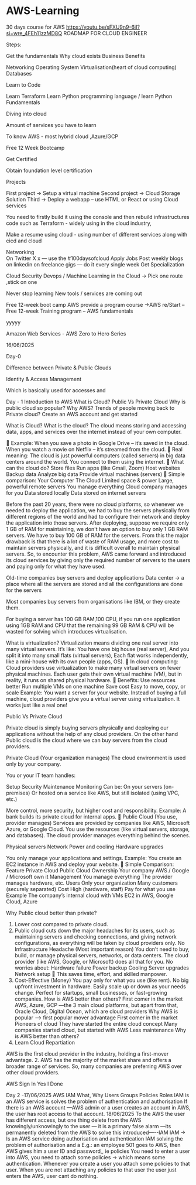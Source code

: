 # AWS-Learning
30 days course for AWS
https://youtu.be/sFXU9n9-6iI?si=wre_4FEh11zzMD8Q 
ROADMAP FOR CLOUD ENGINEER

Steps:

Get the fundamentals
Why cloud exists
Business Benefits

Networking
Operating System
Virtualisation(heart of cloud computing)
Databases

Learn to Code

Learn Terraform
Learn Python programming language / learn Python Fundamentals

Diving into cloud

Amount of services you have to learn

To know AWS - most hybrid cloud
   ,Azure/GCP

Free 12 Week Bootcamp

Get Certified

Obtain foundation level certification

Projects

First project → Setup a virtual machine
Second project → Cloud Storage Solution
Third → Deploy a webapp – use HTML or React or using Cloud services

You need to firstly build it using the console and then rebuild infrastructures code such as Terraform - widely  using in the cloud industry, 

Make a resume using cloud - using number of different services along with cicd and cloud

Networking   
On Twitter
X x     — use the #100daysofcloud 
Apply Jobs
Post weekly blogs on linkedin on freelance gigs — do it every single week
Get Specialization

Cloud Security Devops  /
Machine Learning in the Cloud
→ Pick one route ,stick on one

Never stop learning
New tools / services are coming out


Free 12-week boot camp
AWS provide a program course →AWS re/Start   – Free 12-week Training program – AWS fundamentals

yyyyy

Amazon Web Services - AWS Zero to Hero Series

16/06/2025 

Day-0

Difference between Private & Public Clouds


Identity & Access Management
 
Which is basically used for accesses and 

Day - 1
Introduction to AWS
What is Cloud?
Public Vs Private Cloud
Why is public cloud so popular?
Why AWS?
Trends of people moving back to Private cloud?
Create an AWS account and get started


What is Cloud?
 What is the cloud?
The cloud means storing and accessing data, apps, and services over the internet instead of your own computer.

🔹 Example:
When you save a photo in Google Drive – it’s saved in the cloud.
When you watch a movie on Netflix – it’s streamed from the cloud.
🔹 Real meaning:
The cloud is just powerful computers (called servers) in big data centers around the world.
You connect to them using the internet.
🔹 What can the cloud do?
Store files
Run apps (like Gmail, Zoom)
Host websites
Backup data
Analyze big data
Provide virtual machines (servers)
🔹 Simple comparison:
Your Computer
The Cloud
Limited space & power
Large, powerful remote servers
You manage everything
Cloud company manages for you
Data stored locally
Data stored on internet servers


Before the past 20 years, there were no cloud platforms, so whenever we needed to deploy the application, we had to buy the servers physically from different regions of the world and had to configure their network and deploy the application into those servers. After deploying, suppose we require only 1 GB of RAM for maintaining, we don't have an option to buy only 1 GB RAM servers. We have to buy 100 GB of RAM for the servers. From this the major drawback is that there is a lot of waste of RAM usage, and more cost to maintain servers physically, and it is difficult overall to maintain physical servers. So, to encounter this problem, AWS came forward and introduced its cloud services by giving only the required number of servers to the users and paying only for what they have used.

Old-time companies buy servers and deploy applications
Data center → a place where all the servers are stored and all the configurations are done for the servers
  
Most companies buy servers from organisations like IBM, or they create them.

 For buying a server has 100 GB RAM,100 CPU, if you run one application using 1GB RAM and CPU that the remaining 99 GB RAM & CPU will be wasted for solving which introduces virtualisation. 


What is virtualization?
Virtualization means dividing one real server into many virtual servers.
It’s like:
You have one big house (real server),
And you split it into many small flats (virtual servers),
Each flat works independently, like a mini-house with its own people (apps, OS).
🔹 In cloud computing:
Cloud providers use virtualization to make many virtual servers on fewer physical machines.
Each user gets their own virtual machine (VM), but in reality, it runs on shared physical hardware.
🔹 Benefits:
Use resources better
Run multiple VMs on one machine
Save cost
Easy to move, copy, or scale
Example:
You want a server for your website. Instead of buying a full machine, cloud providers give you a virtual server using virtualization. It works just like a real one!

Public Vs Private Cloud

Private cloud is simply buying servers physically and deploying our applications without the help of any cloud providers. 
On the other hand Public cloud is the cloud where we can buy servers from the cloud providers.
 
Private Cloud (Your organization manages)
The cloud environment is used only by your company.


You or your IT team handles:


Setup
Security
Maintenance
Monitoring
Can be:
On your servers (on-premises)
Or hosted on a service like AWS, but still isolated (using VPC, etc.)


More control, more security, but higher cost and responsibility.
Example: A bank builds its private cloud for internal apps.
🔹 Public Cloud (You use, provider manages)
Services are provided by companies like AWS, Microsoft Azure, or Google Cloud.
You use the resources (like virtual servers, storage, and databases).
The cloud provider manages everything behind the scenes.


Physical servers
Network
Power and cooling
Hardware upgrades


You only manage your applications and settings.
Example: You create an EC2 instance in AWS and deploy your website.
🔹 Simple Comparison:
Feature
Private Cloud
Public Cloud
Ownership
Your company
AWS / Google / Microsoft own it
Management
You manage everything
The provider manages hardware, etc.
Users
Only your organization
Many customers (securely separated)
Cost
High (hardware, staff)
Pay for what you use
Example
The company’s internal cloud with VMs
EC2 in AWS, Google Cloud, Azure



Why Public cloud better than private?

1. Lower cost compared to private cloud.
2. Public cloud cuts down the major headaches for its users, such as maintaining servers and checking connections, and giving network configurations, as everything will be taken by cloud providers only. 
No Infrastructure Headache (Most important reason)
You don’t need to buy, build, or manage physical servers, networks, or data centers.
The cloud provider (like AWS, Google, or Microsoft) does all that for you.
No worries about:
Hardware failure
Power backup
Cooling
Server upgrades
Network setup
🔸 This saves time, effort, and skilled manpower.
2. Cost-Effective (Money)
You pay only for what you use (like rent).
No big upfront investment in hardware.
Easily scale up or down as your needs change.
Perfect for startups, small businesses, or fast-growing companies.
How is AWS better than others?
First comer in the market
AWS, Azure, GCP —the 3 main cloud platforms, but apart from that, Oracle Cloud, Digital Ocean, which are cloud providers
Why AWS is popular —> first popular mover advantage 
First comer in the market
Pioneers of cloud
They have started the entire cloud concept
Many companies started cloud, but started with AWS
Less maintenance 
Why is AWS better than others?
1. Learn Cloud Repartiation




AWS is the first cloud provider in the industry, holding a first-mover advantage.
2. AWS has the majority of the market share and offers a broader range of services. So, many companies are preferring AWS over other cloud providers. 

AWS Sign In
Yes I Done

Day 2 -17/06/2025
AWS IAM
What, Why
Users
Groups
Policies
Roles
IAM is an AWS service is solves the problem of authentication and authorisation
If there is an AWS account —AWS admin or a user creates an account in AWS, the user has root access to that account. 
18/06/2025
To the AWS the user has different access, but one thing delete from the AWS knowingly/unknowingly to the user — it is a primary false alarm —its permanently deleted from the AWS to solve this introduced—--IAM
IAM → Is an AWS service doing authorisation and authentication
IAM solving the problem of authorisation and a
E.g.: an employee 501 goes to AWS, then AWS gives him a user ID and password,, ie policies 
You need to enter a user into AWS, you need to attach some policies → which means some authentication.
Whenever you create a user you attach some policies to that user.
When you are not attaching any policies to that user the user just enters the AWS, user cant do nothing.
